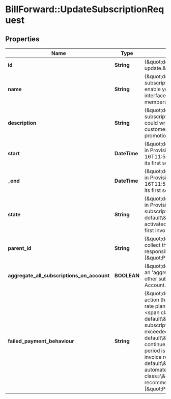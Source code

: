 # BillForward::UpdateSubscriptionRequest

## Properties
Name | Type | Description | Notes
------------ | ------------- | ------------- | -------------
**id** | **String** | {\&quot;description\&quot;:\&quot;ID of the Subscription you wish to update.\&quot;,\&quot;verbs\&quot;:[\&quot;POST\&quot;]} | 
**name** | **String** | {\&quot;description\&quot;:\&quot;New name to assign to the updated subscription. This is primarily for your benefit &amp;mdash; for example, to enable you to identify subscriptions at a glance in the BillForward web interface (e.g. &#39;Customer 1425, guy@mail.com, Premium membership&#39;).\&quot;,\&quot;verbs\&quot;:[\&quot;POST\&quot;]} | [optional] 
**description** | **String** | {\&quot;description\&quot;:\&quot;New description to assign to the updated subscription. This is primarily for your benefit &amp;mdash; for example, you could write here the mechanism through which you obtained this customer. (e.g. &#39;Customer obtained through Lazy Wednesdays promotion&#39;).\&quot;,\&quot;verbs\&quot;:[\&quot;POST\&quot;]} | [optional] 
**start** | **DateTime** | {\&quot;description\&quot;:\&quot;[Can only be changed if subscription is still in Provisioned state] ISO 8601 UTC DateTime (e.g. 2015-06-16T11:58:41Z) describing the date at which the subscription should enter its first service period.\&quot;,\&quot;verbs\&quot;:[\&quot;POST\&quot;]} | [optional] 
**_end** | **DateTime** | {\&quot;description\&quot;:\&quot;[Can only be changed if subscription is still in Provisioned state] ISO 8601 UTC DateTime (e.g. 2015-06-16T11:58:41Z) describing the date at which the subscription should finish its first service period.\&quot;,\&quot;verbs\&quot;:[\&quot;POST\&quot;]} | [optional] 
**state** | **String** | {\&quot;description\&quot;:\&quot;[Can only be changed if subscription is still in Provisioned state] The state into which you wish to move the updated subscription.&lt;br&gt;&lt;span class&#x3D;\\\&quot;label label-default\\\&quot;&gt;AwaitingPayment&lt;/span&gt; &amp;mdash; The subscription is activated. After &#x60;start&#x60; time is surpassed, it will begin service and raise its first invoice.\&quot;,\&quot;verbs\&quot;:[\&quot;POST\&quot;]} | [optional] 
**parent_id** | **String** | {\&quot;description\&quot;:\&quot;ID of a parent subscription which will collect the charges raised by this subscription. The parent becomes responsible for paying those charges.\&quot;,\&quot;verbs\&quot;:[\&quot;POST\&quot;]} | [optional] 
**aggregate_all_subscriptions_on_account** | **BOOLEAN** | {\&quot;description\&quot;:\&quot;Whether this subscription should become an &#39;aggregating subscription&#39;, collecting charges (starting now) from all other subscriptions (current and future) belonging to this BillForward Account.\&quot;,\&quot;verbs\&quot;:[\&quot;POST\&quot;]} | [optional] [default to false]
**failed_payment_behaviour** | **String** | {\&quot;default\&quot;:\&quot;None\&quot;,\&quot;description\&quot;:\&quot;The action that should be taken, should an invoice for some subscription to this rate plan remain unpaid despite the dunning period&#39;s being exceeded.&lt;br&gt;&lt;span class&#x3D;\\\&quot;label label-default\\\&quot;&gt;CancelSubscription&lt;/span&gt; &amp;mdash; Demotes the subscription to the &#x60;Failed&#x60; state as soon as the dunning period is exceeded.&lt;br&gt;&lt;span class&#x3D;\\\&quot;label label-default\\\&quot;&gt;None&lt;/span&gt; &amp;mdash; The subscription is allowed to continue in the &#x60;AwaitingPayment&#x60; state indefinitely even if the dunning period is exceeded.For slow payment cycles &amp;mdash; or when manual invoice remediation is common &amp;mdash; &lt;span class&#x3D;\\\&quot;label label-default\\\&quot;&gt;None&lt;/span&gt; is recommended.&lt;br&gt;In a heavily-automated SaaS environment, automatic cancellation via &lt;span class&#x3D;\\\&quot;label label-default\\\&quot;&gt;CancelSubscription&lt;/span&gt; is recommended.\&quot;,\&quot;verbs\&quot;:[\&quot;POST\&quot;,\&quot;PUT\&quot;,\&quot;GET\&quot;]} | [optional] 


